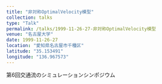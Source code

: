 ```yaml
---
title: "非対称OptimalVelocity模型"
collection: talks
type: "Talk"
permalink: /talks/1999-11-26-27-非対称OptimalVelocity模型
venue: "名古屋大学"
date: 1999-11-26-27
location: "愛知県名古屋市千種区"
latitude: "35.153491"
longitude: "136.967573"
---
```


第6回交通流のシミュレーションシンポジウム
